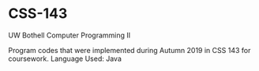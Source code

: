 # CSS-143
UW Bothell Computer Programming II

Program codes that were implemented during Autumn 2019 in CSS 143 for coursework. 
Language Used: Java
